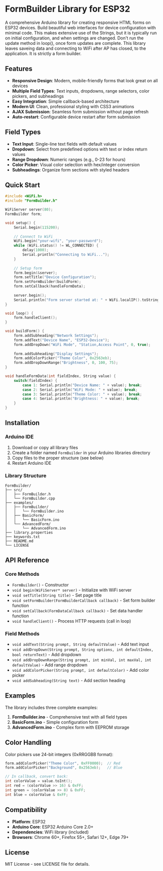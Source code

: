 # FormBuilder Library for ESP32

A comprehensive Arduino library for creating responsive HTML forms on ESP32 devices. Build beautiful web interfaces for device configuration with minimal code. This makes extensive use of
the Strings, but it is typically run on initial configuration, and when settings are changed. Don't run the update method in loop(), once form updates are complete. This library leaves
saveing data and connecting to WiFi after AP has closed, to the application. It is strictly a form builder.

## Features

- **Responsive Design**: Modern, mobile-friendly forms that look great on all devices
- **Multiple Field Types**: Text inputs, dropdowns, range selectors, color pickers, and subheadings
- **Easy Integration**: Simple callback-based architecture
- **Modern UI**: Clean, professional styling with CSS3 animations
- **AJAX Submission**: Seamless form submission without page refresh
- **Auto-restart**: Configurable device restart after form submission

## Field Types

- **Text Input**: Single-line text fields with default values
- **Dropdown**: Select from predefined options with text or index return values
- **Range Dropdown**: Numeric ranges (e.g., 0-23 for hours)
- **Color Picker**: Visual color selection with hex/integer conversion
- **Subheadings**: Organize form sections with styled headers

## Quick Start

```cpp
#include <WiFi.h>
#include "FormBuilder.h"

WiFiServer server(80);
FormBuilder form;

void setup() {
    Serial.begin(115200);
    
    // Connect to WiFi
    WiFi.begin("your-wifi", "your-password");
    while (WiFi.status() != WL_CONNECTED) {
        delay(1000);
        Serial.println("Connecting to WiFi...");
    }
    
    // Setup form
    form.begin(&server);
    form.setTitle("Device Configuration");
    form.setFormBuilder(buildForm);
    form.setCallback(handleFormData);
    
    server.begin();
    Serial.println("Form server started at: " + WiFi.localIP().toString());
}

void loop() {
    form.handleClient();
}

void buildForm() {
    form.addSubheading("Network Settings");
    form.addText("Device Name", "ESP32-Device");
    form.addDropDown("WiFi Mode", "Station,Access Point", 0, true);
    
    form.addSubheading("Display Settings");
    form.addColorPicker("Theme Color", 0x2563eb);
    form.addDropDownRange("Brightness", 0, 100, 75);
}

void handleFormData(int fieldIndex, String value) {
    switch(fieldIndex) {
        case 1: Serial.println("Device Name: " + value); break;
        case 2: Serial.println("WiFi Mode: " + value); break;
        case 3: Serial.println("Theme Color: " + value); break;
        case 4: Serial.println("Brightness: " + value); break;
    }
}
```

## Installation

### Arduino IDE

1. Download or copy all library files
2. Create a folder named `FormBuilder` in your Arduino libraries directory
3. Copy files to the proper structure (see below)
4. Restart Arduino IDE

### Library Structure

```
FormBuilder/
├── src/
│   ├── FormBuilder.h
│   └── FormBuilder.cpp
├── examples/
│   ├── FormBuilder/
│   │   └── FormBuilder.ino
│   ├── BasicForm/
│   │   └── BasicForm.ino
│   └── AdvancedForm/
│       └── AdvancedForm.ino
├── library.properties
├── keywords.txt
├── README.md
└── LICENSE
```

## API Reference

### Core Methods

- `FormBuilder()` - Constructor
- `void begin(WiFiServer* server)` - Initialize with WiFi server
- `void setTitle(String title)` - Set page title
- `void setFormBuilder(FormBuilderCallback callback)` - Set form builder function
- `void setCallback(FormDataCallback callback)` - Set data handler function
- `void handleClient()` - Process HTTP requests (call in loop)

### Field Methods

- `void addText(String prompt, String defaultValue)` - Add text input
- `void addDropDown(String prompt, String options, int defaultIndex, bool returnText)` - Add dropdown
- `void addDropDownRange(String prompt, int minVal, int maxVal, int defaultValue)` - Add range dropdown
- `void addColorPicker(String prompt, int defaultColor)` - Add color picker
- `void addSubheading(String text)` - Add section heading

## Examples

The library includes three complete examples:

1. **FormBuilder.ino** - Comprehensive test with all field types
2. **BasicForm.ino** - Simple configuration form
3. **AdvancedForm.ino** - Complex form with EEPROM storage

## Color Handling

Color pickers use 24-bit integers (0xRRGGBB format):

```cpp
form.addColorPicker("Theme Color", 0xFF0000);  // Red
form.addColorPicker("Background", 0x2563eb);   // Blue

// In callback, convert back:
int colorValue = value.toInt();
int red = (colorValue >> 16) & 0xFF;
int green = (colorValue >> 8) & 0xFF;
int blue = colorValue & 0xFF;
```

## Compatibility

- **Platform**: ESP32
- **Arduino Core**: ESP32 Arduino Core 2.0+
- **Dependencies**: WiFi library (included)
- **Browsers**: Chrome 60+, Firefox 55+, Safari 12+, Edge 79+

## License

MIT License - see LICENSE file for details.

